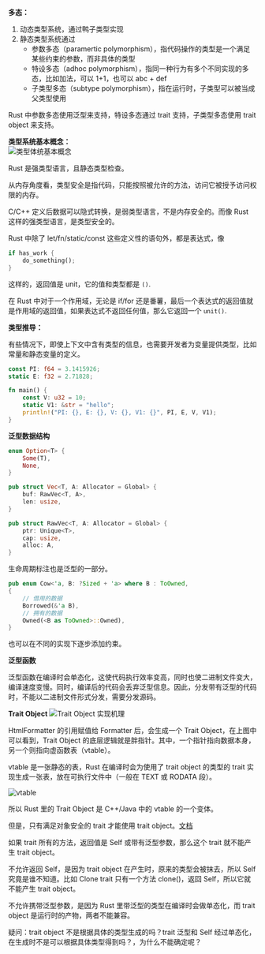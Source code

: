 **多态：**
1. 动态类型系统，通过鸭子类型实现
2. 静态类型系统通过
    - 参数多态（paramertic polymorphism），指代码操作的类型是一个满足某些约束的参数，而非具体的类型
    - 特设多态（adhoc polymorphism），指同一种行为有多个不同实现的多态，比如加法，可以 1+1，也可以 abc + def
    - 子类型多态（subtype polymorphism），指在运行时，子类型可以被当成父类型使用

Rust 中参数多态使用泛型来支持，特设多态通过 trait 支持，子类型多态使用 trait object 来支持。

**类型系统基本概念：**  
![类型体统基本概念](https://static001.geekbang.org/resource/image/09/15/09ea90a4df9fb7652389f611412c1715.jpg?wh=3175x1490)

Rust 是强类型语言，且静态类型检查。

从内存角度看，类型安全是指代码，只能按照被允许的方法，访问它被授予访问权限的内存。

C/C++ 定义后数据可以隐式转换，是弱类型语言，不是内存安全的。而像 Rust 这样的强类型语言，是类型安全的。

Rust 中除了 let/fn/static/const 这些定义性的语句外，都是表达式，像
```rust
if has_work {
    do_something();
}
```
这样的，返回值是 unit，它的值和类型都是 `()`.

在 Rust 中对于一个作用域，无论是 if/for 还是番薯，最后一个表达式的返回值就是作用域的返回值，如果表达式不返回任何值，那么它返回一个 `unit()`.

**类型推导：**

有些情况下，即使上下文中含有类型的信息，也需要开发者为变量提供类型，比如常量和静态变量的定义。
```rust
const PI: f64 = 3.1415926;
static E: f32 = 2.71828;

fn main() {
    const V: u32 = 10;
    static V1: &str = "hello";
    println!("PI: {}, E: {}, V: {}, V1: {}", PI, E, V, V1);
}
```

**泛型数据结构**  

```rust
enum Option<T> {
    Some(T),
    None,
}
```

```rust
pub struct Vec<T, A: Allocator = Global> {
    buf: RawVec<T, A>,
    len: usize,
}

pub struct RawVec<T, A: Allocator = Global> {
    ptr: Unique<T>,
    cap: usize,
    alloc: A,
}
```

生命周期标注也是泛型的一部分。
```rust
pub enum Cow<'a, B: ?Sized + 'a> where B : ToOwned,
{
    // 借用的数据
    Borrowed(&'a B),
    // 拥有的数据
    Owned(<B as ToOwned>::Owned),
}
```

也可以在不同的实现下逐步添加约束。

**泛型函数**

泛型函数在编译时会单态化，这使代码执行效率变高，同时也使二进制文件变大，编译速度变慢。同时，编译后的代码会丢弃泛型信息。因此，分发带有泛型的代码时，不能以二进制文件形式分发，需要分发源码。

**Trait Object**
![Trait Object 实现机理](https://static001.geekbang.org/resource/image/49/1d/4900097edab0yye11233e14ef857be1d.jpg?wh=2248x1370)

HtmlFormatter 的引用赋值给 Formatter 后，会生成一个 Trait Object，在上图中可以看到，Trait Object 的底层逻辑就是胖指针。其中，一个指针指向数据本身，另一个则指向虚函数表（vtable）。

vtable 是一张静态的表，Rust 在编译时会为使用了 trait object 的类型的 trait 实现生成一张表，放在可执行文件中（一般在 TEXT 或 RODATA 段）。

![vtable](https://static001.geekbang.org/resource/image/9d/5e/9ddeafee9740e891f6bf9c1584e6905e.jpg?wh=2389x1738)

所以 Rust 里的 Trait Object 是 C++/Java 中的 vtable 的一个变体。

但是，只有满足对象安全的 trait 才能使用 trait object。[文档](https://doc.rust-lang.org/book/ch17-02-trait-objects.html)

如果 trait 所有的方法，返回值是 Self 或带有泛型参数，那么这个 trait 就不能产生 trait object。

不允许返回 Self，是因为 trait object 在产生时，原来的类型会被抹去，所以 Self 究竟是谁不知道。比如 Clone trait 只有一个方法 clone()，返回 Self，所以它就不能产生 trait object。

不允许携带泛型参数，是因为 Rust 里带泛型的类型在编译时会做单态化，而 trait object 是运行时的产物，两者不能兼容。

疑问：trait object 不是根据具体的类型生成的吗？trait 泛型和 Self 经过单态化，在生成时不是可以根据具体类型得到吗？，为什么不能确定呢？
